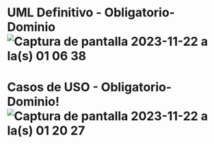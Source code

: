 # UML Definitivo - Obligatorio-Dominio![Captura de pantalla 2023-11-22 a la(s) 01 06 38](https://github.com/estebanrecayte/Obligatorio-Dominio/assets/85966833/e095145d-4732-4417-8bb9-e5ec16ab1b13)

# Casos de USO - Obligatorio-Dominio!![Captura de pantalla 2023-11-22 a la(s) 01 20 27](https://github.com/estebanrecayte/Obligatorio-Dominio/assets/85966833/294ba272-24c5-4a22-b845-9ca13fa5f1ee)
